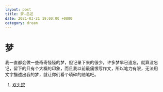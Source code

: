 ```yaml
---
layout: post
title: 梦—总述
date: 2021-03-21 19:00:00 +0800
category: dream
---
```


# 梦

我一直都会做一些奇奇怪怪的梦，但记录下来的很少，许多梦早已遗忘，就算没忘记，留下的只有个大概的印象，而且我以前最痛恨写作文，所以笔力有限，无法用文字描述出我的梦，就让你们看个琐碎的随笔吧。

1. [双头蛇](https://ashestar.github.io/dream/2021/03/21/%E6%A2%A6-%E5%8F%8C%E5%A4%B4%E8%9B%87.html)